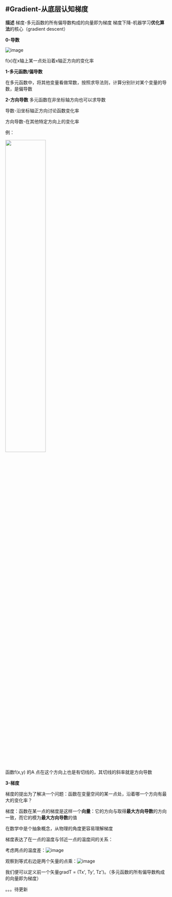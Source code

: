 #Gradient-从底层认知梯度
----------

**描述**
梯度-多元函数的所有偏导数构成的向量即为梯度
梯度下降-机器学习**优化算法**的核心（gradient descent）

**0-导数**

![image](https://user-images.githubusercontent.com/81349648/120877802-18439200-c5eb-11eb-9320-1de82b957f73.png)

f(x)在x轴上某一点处沿着x轴正方向的变化率

**1-多元函数/偏导数**

在多元函数中，将其他变量看做常数，按照求导法则，计算分别针对某个变量的导数，是偏导数

**2-方向导数**
多元函数在非坐标轴方向也可以求导数

导数-沿坐标轴正方向讨论函数变化率

方向导数-在其他特定方向上的变化率

例：

<img src="https://user-images.githubusercontent.com/81349648/120878648-6f983100-c5f0-11eb-96ae-e7cd5749af8b.png" width="50%">

函数f(x,y) 的A 点在这个方向上也是有切线的，其切线的斜率就是方向导数

**3-梯度**

梯度的提出为了解决一个问题：函数在变量空间的某一点处，沿着哪一个方向有最大的变化率？

梯度：函数在某一点的梯度是这样一个**向量**：它的方向与取得**最大方向导数**的方向一致，而它的模为**最大方向导数**的值


在数学中是个抽象概念，从物理的角度更容易理解梯度

梯度表达了在一点的温度与邻近一点的温度间的关系：

考虑两点的温度差：![image](https://user-images.githubusercontent.com/81349648/120885105-b0f10680-c619-11eb-95ff-b7cec7199032.png)

观察到等式右边是两个矢量的点乘：![image](https://user-images.githubusercontent.com/81349648/120885111-c6663080-c619-11eb-9921-c30932e5b86a.png)

我们便可以定义前一个矢量gradT = (Tx', Ty', Tz')。（多元函数的所有偏导数构成的向量即为梯度）


。。。待更新


